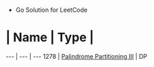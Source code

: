 * Go Solution for LeetCode

# | Name | Type |
--- | --- | ---
1278 | [Palindrome Partitioning III][1278] | DP



[1278]: ./1278.%20Palindrome%20Partitioning%20III/